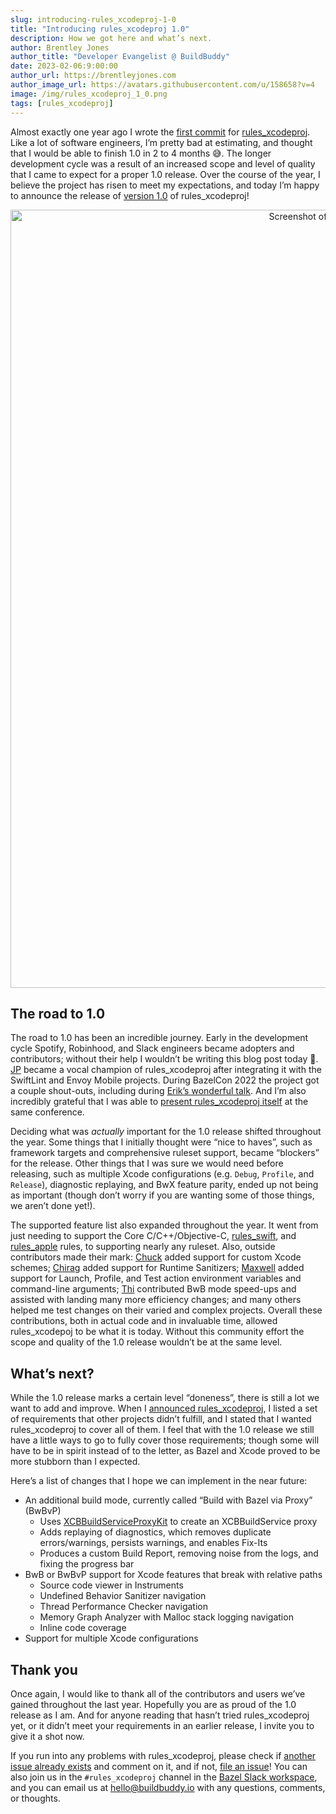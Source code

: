 ```yaml
---
slug: introducing-rules_xcodeproj-1-0
title: "Introducing rules_xcodeproj 1.0"
description: How we got here and what’s next.
author: Brentley Jones
author_title: "Developer Evangelist @ BuildBuddy"
date: 2023-02-06:9:00:00
author_url: https://brentleyjones.com
author_image_url: https://avatars.githubusercontent.com/u/158658?v=4
image: /img/rules_xcodeproj_1_0.png
tags: [rules_xcodeproj]
---
```


Almost exactly one year ago I wrote the [first commit][first-commit] for
[rules_xcodeproj][rules_xcodeproj]. Like a lot of software engineers, I’m pretty
bad at estimating, and thought that I would be able to finish 1.0 in 2 to 4
months 😅. The longer development cycle was a result of an increased scope and
level of quality that I came to expect for a proper 1.0 release. Over the course
of the year, I believe the project has risen to meet my expectations, and today
I’m happy to announce the release of [version 1.0][version-1.0] of
rules_xcodeproj!

[first-commit]: https://github.com/buildbuddy-io/rules_xcodeproj/commit/0bb516569aee5dd49b004c89a761b5d186f25b15
[rules_xcodeproj]: https://github.com/buildbuddy-io/rules_xcodeproj
[version-1.0]: https://github.com/buildbuddy-io/rules_xcodeproj/releases/tag/1.0.1

<!-- truncate -->

<div align="center">
  <img alt="Screenshot of a rules_xcodeproj generated project open in Xcode" src="/img/blog/rules_xcodeproj_screenshot.png" width="1245" />
</div>

## The road to 1.0

The road to 1.0 has been an incredible journey. Early in the development cycle
Spotify, Robinhood, and Slack engineers became adopters and contributors;
without their help I wouldn’t be writing this blog post today 🙏.
[JP](https://github.com/jpsim) became a vocal champion of rules_xcodeproj after
integrating it with the SwiftLint and Envoy Mobile projects. During BazelCon
2022 the project got a couple shout-outs, including during
[Erik’s wonderful talk](https://youtu.be/wy3Q38VJ5uQ?t=1209). And I’m also
incredibly grateful that I was able to
[present rules_xcodeproj itself](https://youtu.be/B__SHnz3K3c) at the same
conference.

Deciding what was _actually_ important for the 1.0 release shifted throughout
the year. Some things that I initially thought were “nice to haves”, such as
framework targets and comprehensive ruleset support, became “blockers” for the
release. Other things that I was sure we would need before releasing, such as
multiple Xcode configurations (e.g. `Debug`, `Profile`, and `Release`),
diagnostic replaying, and BwX feature parity, ended up not being as important
(though don’t worry if you are wanting some of those things, we aren’t done
yet!).

The supported feature list also expanded throughout the year. It went from just
needing to support the Core C/C++/Objective-C, [rules_swift][rules_swift], and
[rules_apple][rules_apple] rules, to supporting nearly any ruleset. Also,
outside contributors made their mark: [Chuck](https://github.com/cgrindel) added
support for custom Xcode schemes; [Chirag](https://github.com/chiragramani)
added support for Runtime Sanitizers; [Maxwell](https://github.com/maxwellE)
added support for Launch, Profile, and Test action environment variables and
command-line arguments; [Thi](https://github.com/thii) contributed BwB mode
speed-ups and assisted with landing many more efficiency changes; and many
others helped me test changes on their varied and complex projects. Overall
these contributions, both in actual code and in invaluable time, allowed
rules_xcodepoj to be what it is today. Without this community effort the scope
and quality of the 1.0 release wouldn’t be at the same level.

[rules_apple]: https://github.com/bazelbuild/rules_apple
[rules_swift]: https://github.com/bazelbuild/rules_swift

## What’s next?

While the 1.0 release marks a certain level “doneness”, there is still a lot we
want to add and improve. When I
[announced rules_xcodeproj](meet-rules_xcodeproj.md), I listed a set of
requirements that other projects didn’t fulfill, and I stated that I wanted
rules_xcodeproj to cover all of them. I feel that with the 1.0 release we still
have a little ways to go to fully cover those requirements; though some
will have to be in spirit instead of to the letter, as Bazel and Xcode proved
to be more stubborn than I expected.

Here’s a list of changes that I hope we can implement in the near future:

- An additional build mode, currently called “Build with Bazel via Proxy”
  (BwBvP)
  - Uses [XCBBuildServiceProxyKit][xcbbuildserviceproxykit] to create an
    XCBBuildService proxy
  - Adds replaying of diagnostics, which removes duplicate errors/warnings,
    persists warnings, and enables Fix-Its
  - Produces a custom Build Report, removing noise from the logs, and fixing the
    progress bar
- BwB or BwBvP support for Xcode features that break with relative paths
  - Source code viewer in Instruments
  - Undefined Behavior Sanitizer navigation
  - Thread Performance Checker navigation
  - Memory Graph Analyzer with Malloc stack logging navigation
  - Inline code coverage
- Support for multiple Xcode configurations

[xcbbuildserviceproxykit]: https://github.com/MobileNativeFoundation/XCBBuildServiceProxyKit

## Thank you

Once again, I would like to thank all of the contributors and users we’ve gained
throughout the last year. Hopefully you are as proud of the 1.0 release as I am.
And for anyone reading that hasn’t tried rules_xcodeproj yet, or it didn’t meet
your requirements in an earlier release, I invite you to give it a shot now.

If you run into any problems with rules_xcodeproj, please check if
[another issue already exists][issues] and comment on it, and if not,
[file an issue][file-an-issue]! You can also join us in the `#rules_xcodeproj`
channel in the [Bazel Slack workspace][bazel-slack], and you can email us at
[hello@buildbuddy.io](mailto:hello@buildbuddy.io) with any questions, comments, or thoughts.

[bazel-slack]: https://slack.bazel.build/
[file-an-issue]: https://github.com/buildbuddy-io/rules_xcodeproj/issues/new/choose
[issues]: https://github.com/buildbuddy-io/rules_xcodeproj/issues
